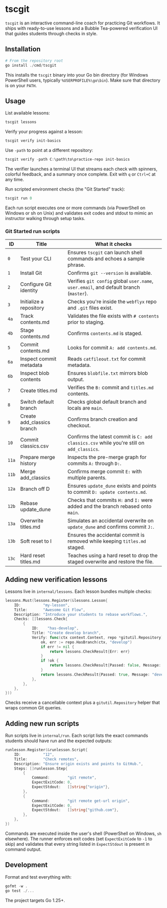 # tscgit

`tscgit` is an interactive command-line coach for practicing Git workflows. It ships with ready-to-use lessons and a Bubble Tea-powered verification UI that guides students through checks in style.

## Installation

```powershell
# From the repository root
go install ./cmd/tscgit
```

This installs the `tscgit` binary into your Go bin directory (for Windows PowerShell users, typically `%USERPROFILE%\go\bin`). Make sure that directory is on your `PATH`.

## Usage

List available lessons:

```powershell
tscgit lessons
```

Verify your progress against a lesson:

```powershell
tscgit verify init-basics
```

Use `-path` to point at a different repository:

```powershell
tscgit verify -path C:\path\to\practice-repo init-basics
```

The verifier launches a terminal UI that streams each check with spinners, colorful feedback, and a summary once complete. Exit with `q` or `Ctrl+C` at any time.

Run scripted environment checks (the "Git Started" track):

```powershell
tscgit run 0
```

Each run script executes one or more commands (via PowerShell on Windows or sh on Unix) and validates exit codes and stdout to mimic an instructor walking through setup tasks.

### Git Started run scripts

| ID  | Title                        | What it checks |
|-----|------------------------------|----------------|
| `0` | Test your CLI                | Ensures `tscgit` can launch shell commands and echoes a sample phrase. |
| `1` | Install Git                  | Confirms `git --version` is available. |
| `2` | Configure Git identity       | Verifies `git config` global `user.name`, `user.email`, and default branch (`master`). |
| `3` | Initialize a repository      | Checks you're inside the `webflyx` repo and `.git` files exist. |
| `4a`| Track contents.md            | Validates the file exists with `# contents` prior to staging. |
| `4b`| Stage contents.md            | Confirms `contents.md` is staged. |
| `5` | Commit contents.md           | Looks for commit `A: add contents.md`. |
| `6a`| Inspect commit metadata      | Reads `catfileout.txt` for commit metadata. |
| `6b`| Inspect blob contents        | Ensures `blobfile.txt` mirrors blob output. |
| `7` | Create titles.md             | Verifies the `B:` commit and `titles.md` contents. |
| `8` | Switch default branch        | Checks global default branch and locals are `main`. |
| `9` | Create add_classics branch   | Confirms branch creation and checkout. |
| `10`| Commit classics.csv          | Confirms the latest commit is `C: add classics.csv` while you're still on `add_classics`. |
| `11a`| Prepare merge history       | Inspects the pre-merge graph for commits `A:` through `D:`. |
| `11b`| Merge add_classics          | Confirms merge commit `E:` with multiple parents. |
| `12a`| Branch off D                | Ensures `update_dune` exists and points to commit `D: update contents.md`. |
| `12b`| Rebase update_dune          | Checks that commits `H:` and `I:` were added and the branch rebased onto `main`. |
| `13a`| Overwrite titles.md         | Simulates an accidental overwrite on `update_dune` and confirms commit `J:`. |
| `13b`| Soft reset to I              | Ensures the accidental commit is removed while keeping `titles.md` staged. |
| `13c`| Hard reset titles.md         | Teaches using a hard reset to drop the staged overwrite and restore the file. |

## Adding new verification lessons

Lessons live in `internal/lessons`. Each lesson bundles multiple checks:

```go
lessons.Must(lessons.Register(&lessons.Lesson{
    ID:          "my-lesson",
    Title:       "Awesome Git Flow",
    Description: "Introduce your students to rebase workflows.",
    Checks: []lessons.Check{
        {
            ID:    "has-develop",
            Title: "Create develop branch",
            Verify: func(ctx context.Context, repo *gitutil.Repository) lessons.CheckResult {
                ok, err := repo.HasBranch(ctx, "develop")
                if err != nil {
                    return lessons.CheckResult{Err: err}
                }
                if !ok {
                    return lessons.CheckResult{Passed: false, Message: "Branch 'develop' not found."}
                }
                return lessons.CheckResult{Passed: true, Message: "develop branch looks good."}
            },
        },
    },
}))
```

Checks receive a cancellable context plus a `gitutil.Repository` helper that wraps common Git queries.

## Adding new run scripts

Run scripts live in `internal/run`. Each script lists the exact commands students should have run and the expected outputs:

```go
runlesson.Register(&runlesson.Script{
    ID:          "12",
    Title:       "Check remotes",
    Description: "Ensure origin exists and points to GitHub.",
    Steps: []runlesson.Step{
        {
            Command:        "git remote",
            ExpectExitCode: 0,
            ExpectStdout:   []string{"origin"},
        },
        {
            Command:        "git remote get-url origin",
            ExpectExitCode: 0,
            ExpectStdout:   []string{"github.com"},
        },
    },
})
```

Commands are executed inside the user's shell (PowerShell on Windows, `sh` elsewhere). The runner enforces exit codes (set `ExpectExitCode` to `-1` to skip) and validates that every string listed in `ExpectStdout` is present in command output.

## Development

Format and test everything with:

```powershell
gofmt -w .
go test ./...
```

The project targets Go 1.25+.
